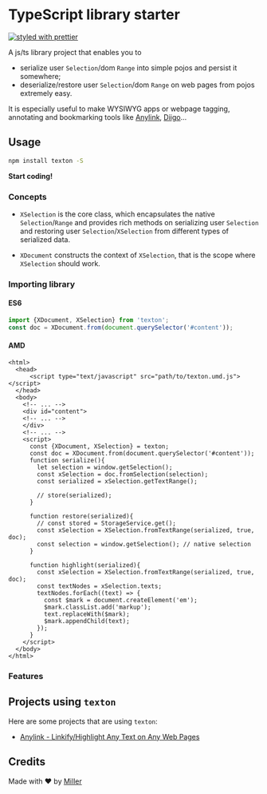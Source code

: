 # TypeScript library starter

[![styled with prettier](https://img.shields.io/badge/styled_with-prettier-ff69b4.svg)](https://github.com/prettier/prettier)

A js/ts library project that enables you to 
* serialize user `Selection`/dom `Range` into simple pojos and persist it somewhere;
* deserialize/restore user `Selection`/dom `Range` on web pages from pojos 
extremely easy.

It is especially useful to make WYSIWYG apps or webpage tagging, annotating and bookmarking 
tools like 
[Anylink](https://chrome.google.com/webstore/detail/any-link-safereliable-lin/mpflpgaobfpjcpefkdnpalfdodifkkgc), 
[Diigo](https://chrome.google.com/webstore/detail/diigo-web-collector-captu/pnhplgjpclknigjpccbcnmicgcieojbh)...

## Usage

```bash
npm install texton -S
```

**Start coding!**

### Concepts
 - `XSelection` is the core class, which encapsulates the native `Selection`/`Range` and provides 
 rich methods on serializing user `Selection` and restoring user `Selection`/`XSelection` from 
 different types of serialized data.
 
 - `XDocument` constructs the context of `XSelection`, that is the scope where `XSelection` should 
 work.

### Importing library

#### ES6
```typescript
import {XDocument, XSelection} from 'texton';
const doc = XDocument.from(document.querySelector('#content'));
```

#### AMD
```xhtml
<html>
  <head>
      <script type="text/javascript" src="path/to/texton.umd.js"></script>
  </head>
  <body>
    <!-- ... -->
    <div id="content">
    <!-- ... -->
    </div>
    <!-- ... -->
    <script>
      const {XDocument, XSelection} = texton;
      const doc = XDocument.from(document.querySelector('#content'));
      function serialize(){
        let selection = window.getSelection();
        const xSelection = doc.fromSelection(selection);
        const serialized = xSelection.getTextRange();
          
        // store(serialized);      
      } 
      
      function restore(serialized){
        // const stored = StorageService.get();
        const xSelection = XSelection.fromTextRange(serialized, true, doc);
        const selection = window.getSelection(); // native selection
      }   

      function highlight(serialized){
        const xSelection = XSelection.fromTextRange(serialized, true, doc);
        const textNodes = xSelection.texts;
        textNodes.forEach((text) => {
          const $mark = document.createElement('em');
          $mark.classList.add('markup');
          text.replaceWith($mark);
          $mark.appendChild(text);
        });
      }   
    </script>
  </body>
</html>
```
### Features 


## Projects using `texton`

Here are some projects that are using `texton`:
- [Anylink - Linkify/Highlight Any Text on Any Web Pages](https://chrome.google.com/webstore/detail/any-link-safereliable-lin/mpflpgaobfpjcpefkdnpalfdodifkkgc)

## Credits

Made with :heart: by [Miller](mailto:gr8miller@hotmail.com)
